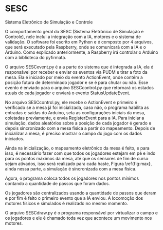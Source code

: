 # SESC
Sistema Eletrônico de Simulação e Controle

O comportamento geral do SESC (Sistema Eletrônico de Simulação e Controle), nele inclui a integração com a IA, motores e o sistema de validação. O software foi escrito em Python e é composto por 4 arquivos, que será executado pela Raspberry, onde se comunicará com a IA e o Arduino. Como explicado anteriormente, a Raspberry irá controlar o Arduino com a biblioteca do pyfirmata. 

O arquivo SESCevent.py é a a parte do sistema que é integrada a IA, ela é responsável por receber e enviar os eventos via PUDM e tirar a foto da mesa. Ela é iniciado por meio do evento ActionEvent, onde contém a posição futura de determinado jogador e se é para chutar ou não. Esse evento é enviado para o arquivo SESCcontrol.py que retornará os estados atuais de cada jogador e enviará o evento StatusUpdateEvent.

No arquivo SESCcontrol.py, ele recebe o ActionEvent e primeiro é verificado se a mesa já foi inicializada, caso não, o programa habilita as entradas e saídas do Arduino, seta as configurações iniciais da mesa, coletadas previamente, e envia RegisterEvent para a IA. Para iniciar a simulação, dados aleatórios sobre a posição de cada jogador é gerado e depois sincronizado com a mesa física a partir do mapeamento. Depois de inicializar a mesa, é preciso mostrar o campo do jogo com os dados iniciados. 

Ainda na inicialização, o mapeamento eletrônico da mesa é feito, e para isso, é necessário fazer com que todos os jogadores estejam em pé e indo para os pontos máximos da mesa, até que os sensores de fim de curso sejam ativados, isso será realizado para cada haste, Figura \ref{fig:max}, ainda nessa parte, a simulação é sincronizada com a mesa física.

Agora, o programa coloca todos os jogadores nos pontos mínimos contando a quantidade de passos que foram dados. 

Os jogadores são centralizados usando a quantidade de passos que deram e por fim é feito o primeiro evento que a IA enviou. A locomoção dos motores físicos e simulados é realizado no mesmo momento.

O arquivo SESCdraw.py é o programa responsável por virtualizar o campo e os jogadores e ele é chamado toda vez que acontece um movimento nos motores. 
